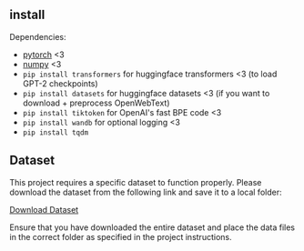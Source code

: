 ## install
Dependencies:

- [pytorch](https://pytorch.org) <3
- [numpy](https://numpy.org/install/) <3
- `pip install transformers` for huggingface transformers <3 (to load GPT-2 checkpoints)
- `pip install datasets` for huggingface datasets <3 (if you want to download + preprocess OpenWebText)
- `pip install tiktoken` for OpenAI's fast BPE code <3
- `pip install wandb` for optional logging <3
- `pip install tqdm`

## Dataset
This project requires a specific dataset to function properly. Please download the dataset from the following link and save it to a local folder:

[Download Dataset](https://drive.google.com/drive/folders/111cncohSHP6_y6Gucg7Prpxfpr4U8DvU?usp=sharing)

Ensure that you have downloaded the entire dataset and place the data files in the correct folder as specified in the project instructions.
